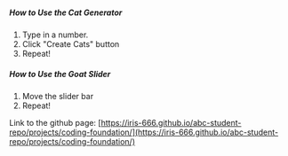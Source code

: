 ##### How to Use the Cat Generator
1. Type in a number.
2. Click "Create Cats" button
3. Repeat!

##### How to Use the Goat Slider
1. Move the slider bar
3. Repeat!

Link to the github page: [https://iris-666.github.io/abc-student-repo/projects/coding-foundation/](https://iris-666.github.io/abc-student-repo/projects/coding-foundation/)

